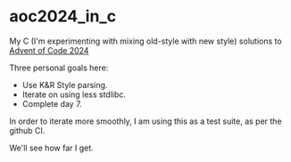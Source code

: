 # aoc2024_in_c

My C (I'm experimenting with mixing old-style with new style) solutions to [Advent of Code 2024](https://adventofcode.com/2024)

Three personal goals here:
 * Use K&R Style parsing.
 * Iterate on using less stdlibc.
 * Complete day 7.

In order to iterate more smoothly, I am using this as a test suite, as per the github CI.

We'll see how far I get.

